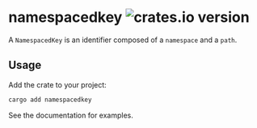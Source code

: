 # namespacedkey ![crates.io version](https://img.shields.io/crates/v/namespacedkey?style=flat)

A `NamespacedKey` is an identifier composed of a `namespace` and a `path`.

## Usage

Add the crate to your project:

```sh
cargo add namespacedkey
```

See the documentation for examples.
